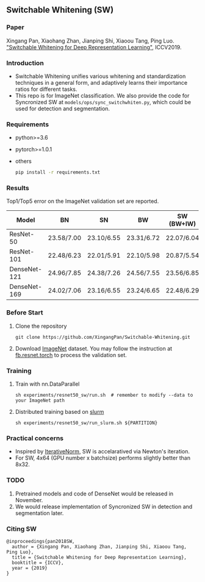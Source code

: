 ## Switchable Whitening (SW)

### Paper

Xingang Pan, Xiaohang Zhan, Jianping Shi, Xiaoou Tang, Ping Luo. ["Switchable Whitening for Deep Representation Learning"](https://arxiv.org/abs/1904.09739), ICCV2019.  

### Introduction

* Switchable Whitening unifies various whitening and standardization techniques in a general form, and adaptively learns their importance ratios for different tasks.
* This repo is for ImageNet classification. We also provide the code for Syncronized SW at `models/ops/sync_switchwhiten.py`, which could be used for detection and segmentation.

### Requirements

* python>=3.6
* pytorch>=1.0.1
* others

    ```sh
    pip install -r requirements.txt
    ```

### Results

Top1/Top5 error on the ImageNet validation set are reported.

| Model                 | BN | SN | BW | SW (BW+IW) |
| -------------------   | ------------------ | ------------------ | ------------------ | ------------------ |
| ResNet-50             | 23.58/7.00  | 23.10/6.55  | 23.31/6.72  | 22.07/6.04  |
| ResNet-101            | 22.48/6.23  | 22.01/5.91  | 22.10/5.98  | 20.87/5.54  |
| DenseNet-121          | 24.96/7.85  | 24.38/7.26  | 24.56/7.55  | 23.56/6.85  |
| DenseNet-169          | 24.02/7.06  | 23.16/6.55  | 23.24/6.65  | 22.48/6.29  |

### Before Start
1. Clone the repository  
    ```Shell
    git clone https://github.com/XingangPan/Switchable-Whitening.git
    ```

2. Download [ImageNet](http://image-net.org/download-images) dataset. You may follow the instruction at [fb.resnet.torch](https://github.com/facebook/fb.resnet.torch) to process the validation set.

### Training
1. Train with nn.DataParallel
    ```Shell
    sh experiments/resnet50_sw/run.sh  # remember to modify --data to your ImageNet path
    ```
2. Distributed training based on [slurm](https://slurm.schedmd.com/)
    ```Shell
    sh experiments/resnet50_sw/run_slurm.sh ${PARTITION}
    ```

### Practical concerns

* Inspired by [IterativeNorm](https://arxiv.org/abs/1904.03441), SW is accelaratived via Newton's iteration.
* For SW, 4x64 (GPU number x batchsize) performs slightly better than 8x32.

### TODO
1. Pretrained models and code of DenseNet would be released in November.
2. We would release implementation of Syncronized SW in detection and segmentation later.

### Citing SW
```  
@inproceedings{pan2018SW,  
  author = {Xingang Pan, Xiaohang Zhan, Jianping Shi, Xiaoou Tang, Ping Luo},  
  title = {Switchable Whitening for Deep Representation Learning},  
  booktitle = {ICCV},  
  year = {2019}  
}
```  
